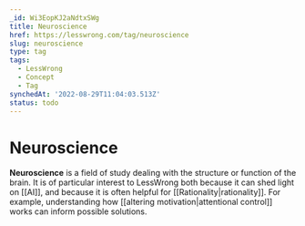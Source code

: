 ```yaml
---
_id: Wi3EopKJ2aNdtxSWg
title: Neuroscience
href: https://lesswrong.com/tag/neuroscience
slug: neuroscience
type: tag
tags:
  - LessWrong
  - Concept
  - Tag
synchedAt: '2022-08-29T11:04:03.513Z'
status: todo
---
```


# Neuroscience

**Neuroscience** is a field of study dealing with the structure or function of the brain. It is of particular interest to LessWrong both because it can shed light on [[AI]], and because it is often helpful for [[Rationality|rationality]]. For example, understanding how [[altering motivation|attentional control]] works can inform possible solutions.
